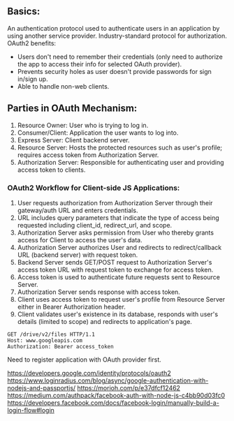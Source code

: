 ## Basics:
An authentication protocol used to authenticate users in an application by using another service provider. Industry-standard protocol for authorization. OAuth2 benefits:
- Users don't need to remember their credentials (only need to authorize the app to access their info for selected OAuth provider).
- Prevents security holes as user doesn't provide passwords for sign in/sign up.
- Able to handle non-web clients.

## Parties in OAuth Mechanism:
1) Resource Owner: User who is trying to log in.
2) Consumer/Client: Application the user wants to log into.
3) Express Server: Client backend server.
4) Resource Server: Hosts the protected resources such as user's profile; requires access token from Authorization Server.
5) Authorization Server: Responsible for authenticating user and providing access token to clients.

### OAuth2 Workflow for Client-side JS Applications:
1) User requests authorization from Authorization Server through their gateway/auth URL and enters credentials.
2) URL includes query parameters that indicate the type of access being requested including client_id, redirect_url, and scope. 
3) Authorization Server asks permission from User who thereby grants access for Client to access the user's data. 
4) Authorization Server authorizes User and redirects to redirect/callback URL (backend server) with request token.
5) Backend Server sends GET/POST request to Authorization Server's access token URL with request token to exchange for access token.
6) Access token is used to authenticate future requests sent to Resource Server.
7) Authorization Server sends response with access token.
8) Client uses access token to request user's profile from Resource Server either in Bearer Authorization header.
10) Client validates user's existence in its database, responds with user's details (limited to scope) and redirects to application's page.

```
GET /drive/v2/files HTTP/1.1
Host: www.googleapis.com
Authorization: Bearer access_token
```

Need to register application with OAuth provider first. 

https://developers.google.com/identity/protocols/oauth2
https://www.loginradius.com/blog/async/google-authentication-with-nodejs-and-passportjs/
https://morioh.com/p/e37dfcf12462  
https://medium.com/authpack/facebook-auth-with-node-js-c4bb90d03fc0  
https://developers.facebook.com/docs/facebook-login/manually-build-a-login-flow#login  
